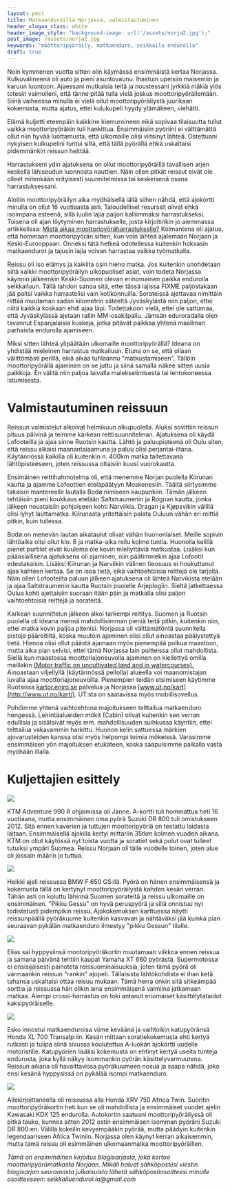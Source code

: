 ```yaml
---
layout: post
title: Matkaenduroilla Norjassa, valmistautuminen
header_slogan_class: white
header_image_style: "background-image: url('/assets/norja2.jpg');"
post_image: /assets/norja2.jpg
keywords: "mööttoripyöräily, matkaenduro, seikkailu endurolla"
draft: true
---
```


Noin kymmenen vuotta sitten olin käymässä ensimmäistä kertaa Norjassa. Kulkuvälineenä oli auto ja pieni asuntovaunu. Ihastuin upeisiin maisemiin ja karuun luontoon. Ajaessani mutkaisia teitä ja noustessani jyrkkiä mäkiä ylös totesin vaimolleni, että tänne pitää tulla vielä joskus moottoripyöräilemään. Siinä vaiheessa minulla ei vielä ollut moottoripyöräilystä juurikaan kokemusta, mutta ajatus, ettei kulukupeli hyydy ylämäkeen, viehätti.

Elämä kuljetti eteenpäin kaikkine kiemuroineen eikä sopivaa tilaisuutta tullut vaikka moottoripyöräkin tuli hankittua. Ensimmäisiin pyöriini ei välttämättä ollut niin hyvää luottamusta, että ulkomaille olisi viitsinyt lähteä. Ostettuani nykyisen kulkupelini tuntui siltä, että tällä pyörällä ehkä uskaltaisi pidemmänkin reissun heittää.

Harrastukseni ydin ajatuksena on ollut moottoripyöräillä tavallisen arjen keskellä lähiseudun luonnosta nauttien. Näin ollen pitkät reissut eivät ole olleet mitenkään erityisesti suunnitelmissa tai keskeisenä osana harrastuksessani. 

Aloitin moottoripyöräilyn aika myöhäisellä iällä siihen nähdä, että ajokortti minulla on ollut 16 vuotiaasta asti. Taloudelliset resurssit olivat ehkä isoimpana esteenä, sillä luulin lajia paljon kalliimmaksi harrastukseksi. Toisena oli ajan löytyminen harrastukselle, josta kirjoitinkin jo aiemmassa artikkelissa: [Mistä aikaa moottoripyöräharrastukselle?](http://seikkailuendurol.la/2016/09/17/mista-aikaa-moottoripyoraharrastukselle) Kolmantena oli ajatus, että hommaan moottoripyörän sitten, kun voin lähteä ajalemaan Norjaan ja Keski-Eurooppaan. Onneksi tätä hetkeä odotellessa kuitenkin hoksasin matkaendurot ja tajusin lajia voivan harrastaa vaikka työmatkalla.

Reissu oli iso elämys ja kaikilta osin hieno matka. Jos kuitenkin unohdetaan siitä kaikki moottoripyöräilyn ulkopuoliset asiat, voin todeta Norjassa käynnin jälkeenkin Keski-Suomen olevan erinomainen paikka endurolla seikkailuun. Tällä tahdon sanoa sitä, ettei tässä lajissa FIXME paljostakaan jää paitsi vaikka harrastelisi vain kotikonnuilla. Sorateissä ajettavaa nimittäin riittää muutaman sadan kilometrin säteeltä Jyväskylästä niin paljon, ettei niitä kaikkia koskaan ehdi ajaa läpi. Todettakoon vielä, ettei ole sattumaa, että Jyväskylässä ajetaan rallin MM-osakilpailu. Jämsän eduroradalla olen tavannut Espanjalaisia kuskeja, jotka pitävät paikkaa yhtenä maailman parhaista endurolla ajamiseen.

Miksi sitten lähteä ylipäätään ulkomaille moottoripyörällä? Ideana on yhdistää mieleinen harrastus matkailuun. Etuna on se, että ollaan välittömästi perillä, eikä aikaa tuhlaannu "matkustamiseen". Tällöin moottoripyörällä ajaminen on se juttu ja siinä samalla näkee sitten uusia paikkoja. En välitä niin paljoa laivalla malekselimisesta tai lentokoneessa istumisesta.

# Valmistautuminen reissuun

Reissun valmistelut alkoivat helmikuun alkupuolella. Aluksi sovittiin reissun pituus päivinä ja teimme karkean reittisuunnitelman. Ajatuksena oli käydä Lofooteilla ja ajaa sinne Ruotsin kautta. Lähtö ja paluupisteenä oli Oulu siten, että reissu alkaisi maanantaiaamuna ja paluu olisi perjantai-iltana. Käytännössä kaikilla oli kuitenkin n. 400km matka taitettavana lähtöpisteeseen, joten reissussa oltaisiin kuusi vuorokautta.

Ensimäinen reittihahmotelma oli, että menemme Norjan puolella Kiirunan kautta ja ajamme Lofoottien eteläpäätyyn Moskenesiin. Täältä siirtysimme takaisin mantereelle lautalla Bodø nimiseen kaupunkiin. Tämän jälkeen tehtäisiin pieni koukkaus etelään Saltstraumenin ja Rognan kautta, jonka jälkeen noustaisiin pohjoiseen kohti Narviikia. Dragan ja Kjøpsvikin välillä olisi lyhyt lauttamatka. Kiirunasta yritettäisin palata Ouluun vähän eri reittiä pitkin, kuin tullessa.

Bodø:on menevän lautan aikataulut olivat vähän huononlaiset. Meille sopivin lähtöaika olisi ollut klo. 6 ja matka-aika reilu kolme tuntia. Huonolla kelillä pienet purtilot eivät kuulema ole kovin miellyttäviä matkustaa. Lisäksi kun pääasiallisena ajatuksena oli ajaminen, niin päätimmekin ajaa Lofootit edestakaisin. Lisäksi Kiirunan ja Narviikin välinen tieosuus ei houkuttanut ajaa kahteen kertaa. Se on isoa tietä, eikä vaihtoehtoisia reittejä ole tarjolla. Näin ollen Lofooteilta paluun jälkeen ajatuksena oli lähteä Narvikista etelään ja ajaa Saltstraumenin kautta Ruotsin puolelle Arjeplogiin. Sieltä jatkettaessa Oulua kohti ajettaisiin suoraan itään päin ja matkalla olisi paljon vaihtoehtoisia reittejä ja sorateitä.

Karkean suunnittelun jälkeen alkoi tarkempi reititys. Suomen ja Ruotsin puolella oli ideana mennä mahdollisimman pieniä teitä pitkin, kuitenkin niin, ettei matka kovin paljoa pitenisi. Norjassa oli välttämätöntä suunnitella pistoja pääreitiltä, koska muutoin ajaminen olisi ollut ainoastaa päälystettyä tietä. Hienoa olisi ollut päästä ajamaan myös pienempää polkua maastoon, mutta aika pian selvisi, ettei tämä Norjassa lain puitteissa ollut mahdollista. Siellä kun maastossa moottoriajoneuvolla ajaminen on kiellettyä omilla maillakin [(Motor traffic on uncultivated land and in watercourses).](https://www.regjeringen.no/en/dokumenter/motor-traffic-on-uncultivated-land-and-i/id173402/) Ainoastaan viljellyllä (käytännössä pellolla) alueella voi maanomistajan luvalla ajaa moottoriajoneuvoilla.
Pienempien teidän etsimiseen käytimme Ruotsissa [kartor.eniro.se](http://kartor.eniro.se/) palvelua ja Norjassa [www.ut.no/kart](http://www.ut.no/kart/). UT:sta on saatavissa myös mobiilisovellus.

Pohdimme yhtenä vaihtoehtona majoitukseen telttailua matkaenduro hengessä. Leirintäalueiden mökit (Cabin) olivat kuitenkin sen verran edullisia ja sisälsivät myös mm. mahdollisuuden suihkussa käyntiin, ettei telttailua vakavammin harkittu. Huonon kelin sattuessa märkien ajovarusteiden kanssa olisi myös helpompi toimia mökeissä. Varasimme ensimmäisen yön majoituksen etukäteen, koska saapuisimme paikalla vasta myöhään illalla.

# Kuljettajien esittely

<div class="post-column-2">
  <img src="/assets/kuski3.jpg" />
  <p>
    KTM Adventure 990 R ohjaimissa oli Janne. A-kortti tuli hommattua heti 16 vuotiaana, mutta ensimmäinen oma pyörä Suzuki DR 800 tuli omistukseen 2012. Sitä ennen kaverien ja tuttujen moottoripyöriä on testattu laidasta laitaan. Ensimmäisellä ajokilla kertyi mittariin 35tkm kolmen vuoden aikana. KTM on ollut käytössä nyt toista vuotta ja soratiet sekä polut ovat tulleet tutuiksi ympäri Suomea. Reissu Norjaan oli tälle vuodelle toinen, joten alue oli jossain määrin jo tuttua.
  </p>
</div>
<div class="post-column-2">
  <img src="/assets/kuski2.jpg" />
  <p>
    Heikki ajeli reissussa BMW F 650 GS:llä. Pyörä on hänen ensimmäisensä ja kokemusta tällä on kertynyt moottoripyöräilystä kahden kesän verran. Tähän asti on koluttu lähinnä Suomen sorateitä ja reissu ulkomaille on ensimmäinen. "Pikku Gessu" on hyvä peruspyörä ja sillä onnistuu nyt todistetusti pidempikin reissu. Ajokokemuksen karttuessa näytti reissunpäällä pyöräkuume kuitenkin kasvavan ja nähtäväksi jää kuinka pian seuraavan pykälän matkaenduro ilmestyy "pikku Gessun" tilalle.
  </p>
</div>
<div class="post-column-2">
  <img src="/assets/kuski5.jpg" />
  <p>
    Elias sai hyppysiinsä mootoripyöräkortin muutamaan viikkoa ennen reissua ja samana päivänä tehtiin kaupat Yamaha XT 660 pyörästä. Supermotossa ei ensisijaisesti painoteta reissuominaisuuksia, joten tämä pyörä oli varmaankin reissun "rankin" ajopeli. Tällaisista lähtökohdista ei ihan ketä tahansa uskaltaisi ottaa reisuu mukaan. Tämä herra onkin sitä sitkeämpää sorttia ja reissussa hän olikin aina ensimmäisenä valmiina jatkamaan matkaa. Aiempi crossi-harrastus on toki antanut eriomaiset käsittelytataidot kaksipyöräiselle.
  </p>
</div>
<div class="post-column-2">
  <img src="/assets/kuski4.jpg" />
  <p>
    Esko innostui matkaenduroisa viime keväänä ja vaihtoikin katupyöränsä Honda XL 700 Transalp:iin. Kesän mittaan soratiekokemusta ehti kertyä rutkasti ja tulipa siinä sivussa koulutettua A-luokan ajokortti uudelle motoristille. Katupyörien lisäksi kokemusta on ehtinyt kertyä useita tunteja endurosta, joka kyllä näkyy isommankin pyörän käsittelyvarmuutena. Reissun aikana oli havaittavissa pyöräkuumeen nosua ja saapa nähdä, joko ensi kesänä hyppysissä on pykälää isompi matkaenduro. 
  </p>
</div>
<div class="post-column-2">
  <img src="/assets/kuski1.jpg" />
  <p>
    Allekirjoittaneella oli reissussa alla Honda XRV 750 Africa Twin. Suoritin moottoripyöräkortin heti kun se oli mahdollista ja ensimmäiset vuodet ajelin Kawasaki KDX 125 endurolla. Autokortin saatuani moottoripyöräilyssä oli pitkä tauko, kunnes sitten 2012 ostin ensimmäisen isomman pyöräni Suzuki DR 800:en. Välillä kokeilin kevyempääkin pyörää, mutta päädyin kuitenkin legendaariseen Africa Twiniin. Norjassa olen käynyt kerran aikaisemmin, mutta tämä reissu oli esimmäinen ulkomaanmatka moottoripyöräillen.
  </p>
</div>

<div style="clear:both" />
<i>
Tämä on ensimmäinen kirjoitus blogisarjasta, joka kertoo moottoripyörämatkasta Norjaan. Mikäli haluat sähköpostiisi viestin blogisarjan seuraavista julkaisuista lähetä sähköpostiosoitteesi minulle osoitteeseen: seikkailuendurol.la@gmail.com
</i>